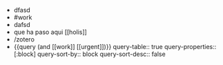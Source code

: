 - dfasd
- #work
- dafsd
- que ha paso aqui [[holis]]
- /zotero
- {{query (and [[work]] [[urgent]])}}
  query-table:: true
  query-properties:: [:block]
  query-sort-by:: block
  query-sort-desc:: false